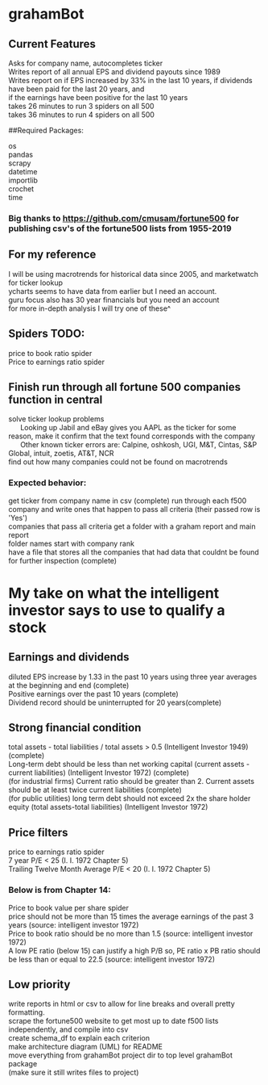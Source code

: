 # grahamBot
## Current Features
Asks for company name, autocompletes ticker<br>
Writes report of all annual EPS and dividend payouts since 1989 <br>
Writes report on if EPS increased by 33% in the last 10 years, if dividends have been paid for the last 20 years, and <br>
if the earnings have been positive for the last 10 years<br>
takes 26 minutes to run 3 spiders on all 500<br>
takes 36 minutes to run 4 spiders on all 500<br>

##Required Packages:

os<br>
pandas<br>
scrapy<br>
datetime<br>
importlib<br>
crochet <br>
time<br>

### Big thanks to https://github.com/cmusam/fortune500 for publishing csv's of the fortune500 lists from 1955-2019

## For my reference
I will be using macrotrends for historical data since 2005, and marketwatch for ticker lookup <br>
ycharts seems to have data from earlier but I need an account. <br/>
guru focus also has 30 year financials but you need an account <br/>
for more in-depth analysis I will try one of these^ <br/>

## Spiders TODO:
price to book ratio spider<br>
Price to earnings ratio spider <br>

## Finish run through all fortune 500 companies function in central
solve ticker lookup problems<br>
&nbsp;&nbsp;&nbsp;&nbsp;&nbsp;&nbsp;Looking up Jabil and eBay gives you AAPL as the ticker for some reason, make it confirm that the text found corresponds with the company<br>
&nbsp;&nbsp;&nbsp;&nbsp;&nbsp;&nbsp;Other known ticker errors are: Calpine, oshkosh, UGI, M&T, Cintas, S&P Global, intuit, zoetis, AT&T, NCR <br>
find out how many companies could not be found on macrotrends<br>

### Expected behavior: 
get ticker from company name in csv (complete)
run through each f500 company and write ones that happen to pass all criteria (their passed row is 'Yes')<br>
companies that pass all criteria get a folder with a graham report and main report <br>
folder names start with company rank <br>
have a file that stores all the companies that had data that couldnt be found for further inspection (complete)<br>

# My take on what the intelligent investor says to use to qualify a stock
## Earnings and dividends
diluted EPS increase by 1.33 in the past 10 years using three year averages at the beginning and end (complete)<br>
Positive earnings over the past 10 years (complete)<br>
Dividend record should be uninterrupted for 20 years(complete) <br>

## Strong financial condition
total assets - total liabilities / total assets > 0.5 (Intelligent Investor 1949) (complete)<br>
Long-term debt should be less than net working capital (current assets - current liabilities) (Intelligent Investor 1972) (complete)<br>
(for industrial firms) Current ratio should be greater than 2. Current assets should be at least twice current liabilities (complete)<br>
(for public utilities) long term debt should not exceed 2x the share holder equity (total assets-total liabilities) (Intelligent Investor 1972)<br>
## Price filters
price to earnings ratio spider <br>
7 year P/E < 25 (I. I. 1972 Chapter 5)<br>
Trailing Twelve Month Average P/E < 20 (I. I. 1972 Chapter 5)<br>
### Below is from Chapter 14: 
Price to book value per share spider <br>
price should not be more than 15 times the average earnings of the past 3 years (source: intelligent investor 1972)<br>
Price to book ratio should be no more than 1.5 (source: intelligent investor 1972)<br>
A low PE ratio (below 15) can justify a high P/B so, PE ratio x PB ratio should be less than or equal to 22.5 (source: intelligent investor 1972)<br>

## Low priority
write reports in html or csv to allow for line breaks and overall pretty formatting.<br>
scrape the fortune500 website to get most up to date f500 lists independently, and compile into csv<br>
create schema_df to explain each criterion<br>
make architecture diagram (UML) for README<br>
move everything from grahamBot project dir to top level grahamBot package<br>
(make sure it still writes files to project)